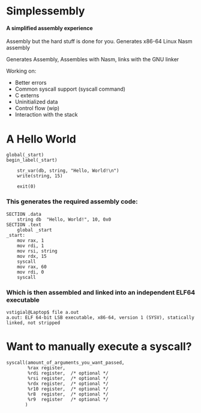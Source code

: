 # Simplessembly
#### A simplified assembly experience

Assembly but the hard stuff is done for you.
Generates x86-64 Linux Nasm assembly

Generates Assembly, Assembles with Nasm, links with the GNU linker

Working on:
- Better errors
- Common syscall support (syscall command)
- C externs
- Uninitialized data
- Control flow (wip)
- Interaction with the stack

# A Hello World
```
global(_start)
begin_label(_start)

    str_var(db, string, "Hello, World!\n")
    write(string, 15)

    exit(0)
```
### This generates the required assembly code:
```assembly
SECTION .data
    string db  "Hello, World!", 10, 0x0
SECTION .text
    global _start
_start:
    mov rax, 1
    mov rdi, 1
    mov rsi, string
    mov rdx, 15
    syscall
    mov rax, 60
    mov rdi, 0
    syscall
```
### Which is then assembled and linked into an independent ELF64 executable
```shell
vstigial@Laptop$ file a.out
a.out: ELF 64-bit LSB executable, x86-64, version 1 (SYSV), statically linked, not stripped
```
# Want to manually execute a syscall?
```
syscall(amount_of_arguments_you_want_passed,
        %rax register,
        %rdi register,  /* optional */
        %rsi register,  /* optional */
        %rdx register,  /* optional */
        %r10 register,  /* optional */
        %r8  register,  /* optional */
        %r9  register   /* optional */
       )
```
